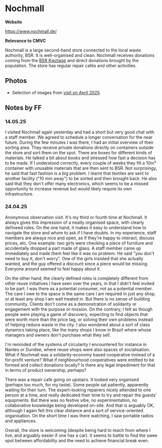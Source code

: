 # Nochmall

**Website**

https://www.nochmall.de/

**Relevance to CMVC**

Nochmall is a large second-hand store connected to the local waste authority, BSR. It is well-organised and clean. Nochmall receives donations coming from the [BSR Kieztage](https://www.bsr.de/mein-sperrmuell-kieztag-30414.php) and direct donations brought by the population. The store has regular repair cafés and other activities. 

## Photos

- Selection of images from [visit on April 2025](2025-04).

## Notes by FF

### 14.05.25

I visited Nochmall again yesterday and had a short but very good chat with a staff member. We agreed to schedule a longer conversation for the near future. During the few minutes I was there, I had an initial overview of their sorting area. They receive private donations directly on containers outside the store and sort them on the spot. There are boxes for different kinds of materials. He talked a bit about books and stressed how fast a decision has to be made. If I understood correctly, every couple of weeks they fill a 10m³ container with unusable materials that are then sent to BSR. Not surprisingy, he said that fast fashion is a big problem. I learnt that textiles are sent to another facility ("10 min away") to be sorted and then brought back. He also said that they don't offer many electronics, which seems to be a missed opportunity to increase revenue but would likely require its own infrastructure.

### 24.04.25

Anonymous observation visit. It's my third or fourth time at Nochmall. It always gives this impression of a neatly organised space, with clearly defineed roles. On the one hand, it makes it easy to understand how to navigate the store and whom to ask if I have doubts. In my experience, staff members are always nice and open, as if they're happy to interact, discuss prices, etc. One example: two girls were checking a piece of furniture and accidentally dropped a part made of glass. A staff member came up immediately and made them feel like it was no problem. He said "you don't need to buy it, don't worry". One of the girls insisted that she actually wanted, and the guy offered a discount since a piece would be missing. Everyone around seemed to feel happy about it.

On the other hand, the clearly defined roles is completely different from other reuse initiatives I have seen over the years, in that I didn't feel invited to be part. I was there as a potential consumer, not as a potential member. The care I owe to the space is the same care I am required in just any shop, or at least any shop I am well treated in. But there is no sense of building community. Clients don't come as a demonstration of solidarity or engagement with the purpose or mission. On the contrary, I felt as though people were playing a game of discovery, expecting to find objects that were worth more than the price tag, or solving their own problems instead of helping reduce waste in the city. I also wondered about a sort of class dynamics taking place, like the many shops I know in Brazil where whose managers and owners don't purchase what they sell.

I'm reminded of the systems of circularity I encountered for instance in Nantes or Dundee, where reuse shops were also spaces of socialisation. What if Nochmall was a solidarity-economy based cooperative instead of a for-profit venture? What if neighbourhood cooperatives were entitled to be formed and collect donations locally? Is there any legal impediment for that in terms of product ownership, perhaps?

There was a repair cafe going on upstairs. It looked very organised (perhaps too much, for my taste). Some people sat patiently, apparently waiting for their turn. The expert-looking repairers nicely attended to one person at a time, and really dedicated their time to try and repair the guests' equipments. But there was no festive vibe, no experimentation, no collaborative knowledge being developed on-site. And that is arguably OK, although I again felt this clear distance and a sort of service-oriented organisation. On the short time I was there watching, I saw portable radios and appliances. 

Overall, the store is welcoming (despite being hard to reach from where I live, and arguably easier if one has a car). It seems to battle to find the swee spot between affordability and the need to achieve financial break even. 
